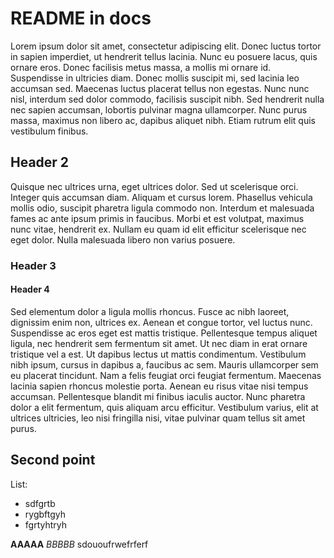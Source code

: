 # README in docs

Lorem ipsum dolor sit amet, consectetur adipiscing elit. Donec luctus tortor in sapien imperdiet, ut hendrerit tellus lacinia. Nunc eu posuere lacus, quis ornare eros. Donec facilisis metus massa, a mollis mi ornare id. Suspendisse in ultricies diam. Donec mollis suscipit mi, sed lacinia leo accumsan sed. Maecenas luctus placerat tellus non egestas. Nunc nunc nisl, interdum sed dolor commodo, facilisis suscipit nibh. Sed hendrerit nulla nec sapien accumsan, lobortis pulvinar magna ullamcorper. Nunc purus massa, maximus non libero ac, dapibus aliquet nibh. Etiam rutrum elit quis vestibulum finibus. 

## Header 2

Quisque nec ultrices urna, eget ultrices dolor. Sed ut scelerisque orci. Integer quis accumsan diam. Aliquam et cursus lorem. Phasellus vehicula mollis odio, suscipit pharetra ligula commodo non. Interdum et malesuada fames ac ante ipsum primis in faucibus. Morbi et est volutpat, maximus nunc vitae, hendrerit ex. Nullam eu quam id elit efficitur scelerisque nec eget dolor. Nulla malesuada libero non varius posuere. 

### Header 3

#### Header 4

Sed elementum dolor a ligula mollis rhoncus. Fusce ac nibh laoreet, dignissim enim non, ultrices ex. Aenean et congue tortor, vel luctus nunc. Suspendisse ac eros eget est mattis tristique. Pellentesque tempus aliquet ligula, nec hendrerit sem fermentum sit amet. Ut nec diam in erat ornare tristique vel a est. Ut dapibus lectus ut mattis condimentum. Vestibulum nibh ipsum, cursus in dapibus a, faucibus ac sem. Mauris ullamcorper sem eu placerat tincidunt. Nam a felis feugiat orci feugiat fermentum. Maecenas lacinia sapien rhoncus molestie porta. Aenean eu risus vitae nisi tempus accumsan. Pellentesque blandit mi finibus iaculis auctor. Nunc pharetra dolor a elit fermentum, quis aliquam arcu efficitur. Vestibulum varius, elit at ultrices ultricies, leo nisi fringilla nisi, vitae pulvinar quam tellus sit amet purus.

## Second point

List:

- sdfgrtb
- rygbftgyh
- fgrtyhtryh

**AAAAA** *BBBBB* sdououfrwefrferf
